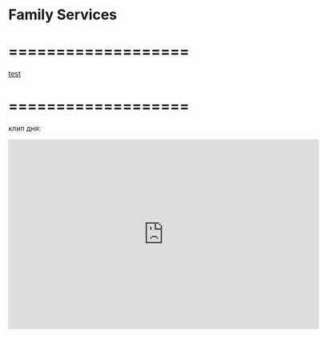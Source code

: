 # Family Services

# ===================


[test](https://twitch.tv/pwgood)

# ===================

клип дня:
<iframe src="https://clips.twitch.tv/embed?clip=FuriousPricklyOctopusDogFace-z38GbxQ_MhYPxxhP&parent=www.example.com" frameborder="0" allowfullscreen="true" scrolling="no" height="378" width="620"></iframe>
